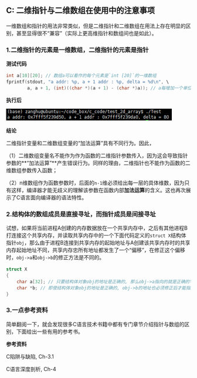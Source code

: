## C: 二维指针与二维数组在使用中的注意事项

一维数组和指针的用法非常类似，但是二维指针和二维数组在用法上存在明显的区别，甚至显得很不“兼容”（实际上更高维指针和数组间也是如此）。

### 1.二维指针的元素是一维数组，二维指针的元素是指针

**测试代码**

```c
int a[10][20]; // 数组a可以看作的每个元素是`int [20]`的一维数组
fprintf(stdout, "a addr: %p, a + 1 addr : %p, delta = %d\n", \
        a, a + 1, (int)((char *)(a + 1) - (char *)a)); // a每增加一个单位, 地址变化sizeof(int [20])
```

**执行后**

![](/assets/c066_01.PNG)

**结论**

二维指针变量和二维数组变量的“加法运算”具有不同行为。因此，

（1）二维数组变量名不能作为作为函数的二维指针参数传入，因为这会导致指针参数的**“加法运算”**产生错误行为。同样的理由，二维指针也不能作为函数的二维数组参数传入函数；

（2）n维数组作为函数参数时，后面的`n-1`维必须给出每一层的具体维数，因为只有这样，编译器才能无歧义的理解该参数在函数内部**加法运算**的含义。这也再次展示了C语言面向编译器的语法特性。

### 2.结构体的数组成员是直接寻址，而指针成员是间接寻址

试想，如果将当前进程A创建的内存数据放在一个共享内存中，之后有其他进程B打连接这个共享内存，并读取共享内存中的一个下面代码定义的`struct X`结构体指针`obj`，那么由于进程B连接到共享内存的起始地址与A创建该共享内存时的共享内存起始地址不同，共享内存忠所有地址都发生了一个“偏移”，在修正这个偏移时，`obj->a`和`obj->b`的修正方法是不同的。

```c 
struct X
{
    char a[32]; // 只要结构体对象obj的地址是正确的, 那么obj->a指向的就是正确的字符串地址
    char *b; // 即使结构体对象obj的地址是正确的, obj->b的地址也必须修正后才能指向正确的字符串地址
}
```

### 3.一点参考资料

简单翻阅一下，就会发现很多C语言技术书籍中都有专门章节介绍指针与数组的区别，下面给出一些有用的参考书。

**参考资料**

C陷阱与缺陷, Ch-3.1

C语言深度剖析, Ch-4

